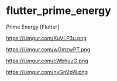 # flutter_prime_energy

Prime Energy
[Flutter]

https://i.imgur.com/KuVLP3u.png

https://i.imgur.com/wGmzwPT.png

https://i.imgur.com/cWbhuuG.png

https://i.imgur.com/nvGnVpW.png
